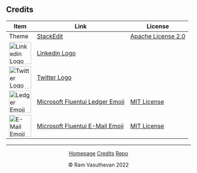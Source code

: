 ﻿
## Credits

| Item | Link|License|
|--|--|--|
|Theme|[StackEdit](https://stackedit.io/)|[Apache License 2.0](https://github.com/benweet/stackedit/blob/master/LICENSE)|
|<img src="https://ramvasuthevan.ca/Image/Logos/Linkedin.png" alt="Linkedin Logo" width="60" height="60"> | [Linkedin Logo](https://brand.linkedin.com/downloads)  ||
|<img src="https://ramvasuthevan.ca/Image/Logos/Twitter.png" alt="Twitter Logo" width="60" height="60"> | [Twitter Logo](https://about.twitter.com/en/who-we-are/brand-toolkit)  ||
|<img src="https://ramvasuthevan.ca/Image/Logos/microsoft_fluentui_emoji_ledger_flat.svg" alt="Ledger Emoji" width="60" height="60"> | [Microsoft Fluentui Ledger Emoji](https://github.com/microsoft/fluentui-emoji)  |[MIT License](https://github.com/microsoft/fluentui-emoji/blob/main/LICENSE)|
|<img src="https://ramvasuthevan.ca/Image/Logos/microsoft_fluentui_emoji_e-mail_flat.svg" alt="E-Mail Emoji" width="60" height="60"> | [Microsoft Fluentui E-Mail Emoji](https://github.com/microsoft/fluentui-emoji)  |[MIT License](https://github.com/microsoft/fluentui-emoji/blob/main/LICENSE)|

***
<p align="center">
	<a href="/Homepage" class="center">Homepage</a>
	<a href="/Credits" class="center">Credits</a>
	<a href="https://github.com/RamVasuthevan/Personal-Website" target="_blank">Repo</a>
<p>

<p align="center">
	© Ram Vasuthevan 2022
<p>
